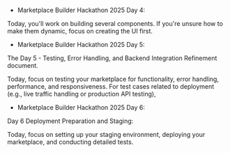  - Marketplace Builder Hackathon 2025 Day 4:

Today, you'll work on building several components. If you're unsure how to make them dynamic, focus on creating the UI first.


 - Marketplace Builder Hackathon 2025 Day 5:

The Day 5 - Testing, Error Handling, and Backend Integration Refinement document.

Today, focus on testing your marketplace for functionality, error handling, performance, and responsiveness. For test cases related to deployment (e.g., live traffic handling or production API testing),

 - Marketplace Builder Hackathon 2025 Day 6:

Day 6 Deployment Preparation and Staging:

Today, focus on setting up your staging environment, deploying your marketplace, and conducting detailed tests. 

